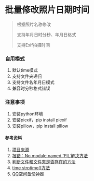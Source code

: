# 批量修改照片日期时间

> 根据照片名称修改
>
> 支持年月日时分秒、年月日格式
>
> 支持Exif拍摄时间



### 自用模式

1. 默认time模式
1. 支持文件夹递归
1. 支持文件名年月日模式
1. 兼容时分秒格式错误



### 注意事项

1. 安装python环境
1. 安装piexif，pip install piexif
1. 安装pillow，pip install pillow



#### 参考资料

1. [项目来源](https://github.com/bcwyatt/change-photo-name-date-time)
2. [报错：No module named 'PIL'解决方法](https://blog.csdn.net/weixin_44037416/article/details/96842058)
3. [判断文件和文件夹是否存在的方法](http://www.kaotop.com/it/35027.html)
4. [time strptime()方法](https://www.runoob.com/python/att-time-strptime.html)
5. [QQ空间备份神器](https://www.lvshuncai.com/archives/qzone-export.html)
